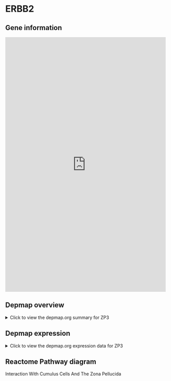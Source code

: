 <h1>ERBB2</h1>

<h2>Gene information</h2>
<iframe src="https://depmap.org/portal/gene/ZP3?tab=about" style="border:none;width:100%;height:800px"></iframe>

<h2>Depmap overview</h2>
<details>
  <summary>Click to view the depmap.org summary for ZP3</summary>
  <iframe src="https://depmap.org/portal/gene/ZP3?tab=overview" style="border:none;width:100%;height:800px"></iframe>
</details>

<h2>Depmap expression</h2>
<details>
  <summary>Click to view the depmap.org expression data for ZP3</summary>
  <iframe src="https://depmap.org/portal/gene/ZP3?tab=characterization" style="border:none;width:100%;height:800px"></iframe>
</details>



<h2>Reactome Pathway diagram</h2>
Interaction With Cumulus Cells And The Zona Pellucida
<div id="diagramHolder"></div>

<script>
    //Creating the Reactome Diagram widget
    //Take into account a proxy needs to be set up in your server side pointing to www.reactome.org
    function onReactomeDiagramReady(){  //This function is automatically called when the widget code is ready to be used
        var diagram = Reactome.Diagram.create({
            "placeHolder" : "diagramHolder",
            "width" : 900,
            "height" : 500
        });

        //Initialising it to the "Hemostasis" pathway
        diagram.loadDiagram("R-HSA-2534343");

        //Adding different listeners

        diagram.onDiagramLoaded(function (loaded) {
            console.info("Loaded ", loaded);
            diagram.flagItems("BAD");
	    diagram.flagItems("Q92934");
            if (loaded == "R-HSA-2534343") diagram.selectItem("R-HSA-2534343");
        });

     }
</script>



